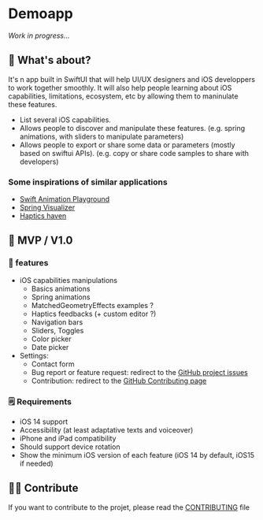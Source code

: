 # Demoapp

_Work in progress..._

## 👀 What's about?

It's n app built in SwiftUI that will help UI/UX designers and iOS developpers to work together smoothly. It will also help people learning about iOS capabilities, limitations, ecosystem, etc by allowing them to maninulate these features.

- List several iOS capabilities.
- Allows people to discover and manipulate these features. (e.g. spring animations, with sliders to manipulate parameters)
- Allows people to export or share some data or parameters (mostly based on swiftui APIs). (e.g. copy or share code samples to share with developers)

### Some inspirations of similar applications

- [Swift Animation Playground](https://apps.apple.com/fr/app/spring-animation-playground/id1257824712#?platform=iphone)
- [Spring Visualizer](https://apps.apple.com/fr/app/spring-visualizer/id1143244115)
- [Haptics haven](https://apps.apple.com/fr/app/haptic-haven/id1523772947)

## 📱 MVP / V1.0

### 🚀 features

- iOS capabilities manipulations
  - Basics animations
  - Spring animations
  - MatchedGeometryEffects examples ?
  - Haptics feedbacks (+ custom editor ?)
  - Navigation bars
  - Sliders, Toggles
  - Color picker
  - Date picker
- Settings:
  - Contact form
  - Bug report or feature request: redirect to the [GitHub project issues](https://github.com/Kaww/Demoapp/issues/new/choose)
  - Contribution: redirect to the [GitHub Contributing page](https://github.com/Kaww/Demoapp/blob/main/CONTRIBUTING.md)

### 🗒 Requirements

- iOS 14 support
- Accessibility (at least adaptative texts and voiceover)
- iPhone and iPad compatibility
- Should support device rotation
- Show the minimum iOS version of each feature (iOS 14 by default, iOS15 if needed)

## 🧑‍💻 Contribute

If you want to contribute to the projet, please read the [CONTRIBUTING](https://github.com/Kaww/Demoapp/blob/main/CONTRIBUTING.md) file

